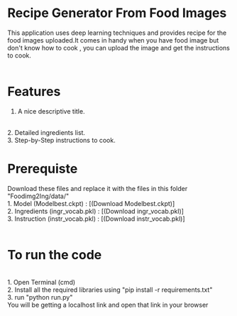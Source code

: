 # Recipe Generator From Food Images
This application uses deep learning techniques and provides recipe for the food images uploaded.It comes in handy when you have food image but don't know how to cook , you can upload the image and get the instructions to cook.
<br>
<br>
# Features 
1. A nice descriptive title.
<br>
2. Detailed ingredients list.
<br>
3. Step-by-Step instructions to cook.
<br>
<h1>Prerequiste</h1>
Download these files and replace it with the files in this folder "Foodimg2Ing/data/"
<br>
1. Model (Modelbest.ckpt) : [(Download Modelbest.ckpt)]
<br>
2. Ingredients (ingr_vocab.pkl) : [(Download ingr_vocab.pkl)]
<br>
3. Instruction (instr_vocab.pkl) : [(Download instr_vocab.pkl)]
<br>
<br>
<h1>To run the code</h1>
<br>
1. Open Terminal (cmd)
<br>
2. Install all the required libraries using "pip install -r requirements.txt"
<br>
3. run "python run.py"
<br>
You will be getting a localhost link and open that link in your browser



